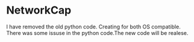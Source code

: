 # NetworkCap
I have removed the old python code.
Creating for both OS compatible. 
There was some issuse in the python code.The new code will be realese.
